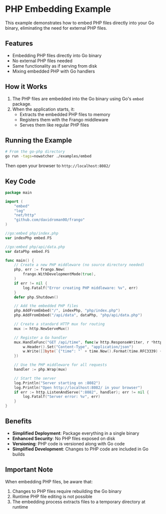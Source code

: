# PHP Embedding Example

This example demonstrates how to embed PHP files directly into your Go binary, eliminating the need for external PHP files.

## Features

- Embedding PHP files directly into Go binary
- No external PHP files needed
- Same functionality as if serving from disk
- Mixing embedded PHP with Go handlers

## How it Works

1. The PHP files are embedded into the Go binary using Go's `embed` package.
2. When the application starts, it:
   - Extracts the embedded PHP files to memory
   - Registers them with the Frango middleware
   - Serves them like regular PHP files

## Running the Example

```bash
# From the go-php directory
go run -tags=nowatcher ./examples/embed
```

Then open your browser to `http://localhost:8082/`

## Key Code

```go
package main

import (
	"embed"
	"log"
	"net/http"
	"github.com/davidroman0O/frango"
)

//go:embed php/index.php
var indexPhp embed.FS

//go:embed php/api/data.php
var dataPhp embed.FS

func main() {
	// Create a new PHP middleware (no source directory needed)
	php, err := frango.New(
		frango.WithDevelopmentMode(true),
	)
	if err != nil {
		log.Fatalf("Error creating PHP middleware: %v", err)
	}
	defer php.Shutdown()

	// Add the embedded PHP files
	php.AddFromEmbed("/", indexPhp, "php/index.php")
	php.AddFromEmbed("/api/data", dataPhp, "php/api/data.php")

	// Create a standard HTTP mux for routing
	mux := http.NewServeMux()

	// Register a Go handler
	mux.HandleFunc("GET /api/time", func(w http.ResponseWriter, r *http.Request) {
		w.Header().Set("Content-Type", "application/json")
		w.Write([]byte(`{"time": "` + time.Now().Format(time.RFC3339) + `"}`))
	})

	// Use the PHP middleware for all requests
	handler := php.Wrap(mux)

	// Start the server
	log.Println("Server starting on :8082")
	log.Println("Open http://localhost:8082/ in your browser")
	if err := http.ListenAndServe(":8082", handler); err != nil {
		log.Fatalf("Server error: %v", err)
	}
}
```

## Benefits

- **Simplified Deployment**: Package everything in a single binary
- **Enhanced Security**: No PHP files exposed on disk
- **Versioning**: PHP code is versioned along with Go code
- **Simplified Development**: Changes to PHP code are included in Go builds

## Important Note

When embedding PHP files, be aware that:

1. Changes to PHP files require rebuilding the Go binary
2. Runtime PHP file editing is not possible
3. The embedding process extracts files to a temporary directory at runtime 